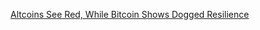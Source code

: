 [Altcoins See Red, While Bitcoin Shows Dogged Resilience](https://cointelegraph.com/news/altcoins-see-red-while-bitcoin-shows-dogged-resilience)
